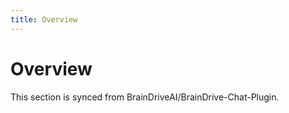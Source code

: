 ```yaml
---
title: Overview
---
```

# Overview

This section is synced from BrainDriveAI/BrainDrive-Chat-Plugin.
